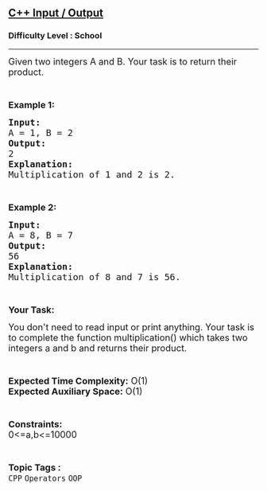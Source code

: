 <h2><a href="https://practice.geeksforgeeks.org/problems/c-input-output2432/1?utm_source=youtube&utm_medium=collab_striver_ytdescription&utm_campaign=second-largest">C++ Input / Output</a></h2><h3>Difficulty Level : School</h3><hr><div class="problems_problem_content__Xm_eO"><p><span style="font-size:18px">Given two&nbsp;integers A and B. Your task is to&nbsp;return their product.</span></p>

<p>&nbsp;</p>

<p><span style="font-size:18px"><strong>Example 1:</strong></span></p>

<pre><span style="font-size:18px"><strong>Input:</strong>
A = 1, B = 2
<strong>Output:</strong>
2
<strong>Explanation:</strong>
Multiplication of 1 and 2 is 2.
</span></pre>

<p>&nbsp;</p>

<p><span style="font-size:18px"><strong>Example 2:</strong></span></p>

<pre><span style="font-size:18px"><strong>Input:</strong>
A = 8, B = 7
<strong>Output:</strong>
56
<strong>Explanation:</strong>
Multiplication of 8 and 7 is 56.</span></pre>

<p>&nbsp;</p>

<p><span style="font-size:18px"><strong>Your Task:</strong></span></p>

<p><span style="font-size:18px">You don't need to read input or print anything. Your task is to complete the function multiplication() which takes&nbsp;two integers a and b and returns their product.</span></p>

<p>&nbsp;</p>

<p><span style="font-size:18px"><strong>Expected Time Complexity:</strong> O(1)<br>
<strong>Expected Auxiliary Space:</strong> O(1)</span></p>

<p>&nbsp;</p>

<p><span style="font-size:18px"><strong>Constraints:</strong><br>
0&lt;=a,b&lt;=10000</span></p>
</div><br><p><span style=font-size:18px><strong>Topic Tags : </strong><br><code>CPP</code>&nbsp;<code>Operators</code>&nbsp;<code>OOP</code>&nbsp;